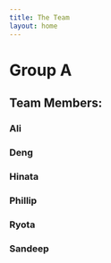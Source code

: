 ```yaml
---
title: The Team
layout: home
---
```


# Group A
## Team Members:

### Ali
### Deng
### Hinata
### Phillip
### Ryota
### Sandeep
